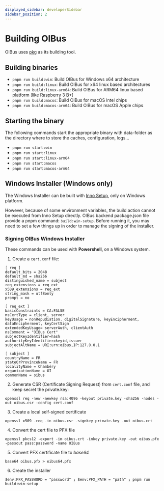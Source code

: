 ```yaml
---
displayed_sidebar: developerSidebar
sidebar_position: 2
---
```


# Building OIBus

OIBus uses [pkg](https://github.com/vercel/pkg) as its building tool.

## Building binaries

- `pnpm run build:win`: Build OIBus for Windows x64 architecture
- `pnpm run build:linux`: Build OIBus for x64 linux based architectures
- `pnpm run build:linux-arm64`: Build OIBus for ARM64 linux based platform (like Raspberry 3 B+)
- `pnpm run build:macos`: Build OIBus for macOS Intel chips
- `pnpm run build:macos-arm64`:  Build OIBus for macOS Apple chips

## Starting the binary

The following commands start the appropriate binary with data-folder as the directory where to store the caches,
configuration, logs...

- `pnpm run start:win`
- `pnpm run start:linux`
- `pnpm run start:linux-arm64`
- `pnpm run start:macos`
- `pnpm run start:macos-arm64`

## Windows Installer (Windows only)

The Windows Installer can be built with [Inno Setup](https://jrsoftware.org/isinfo.php), only on Windows platform.

However, because of some environment variables, the build action cannot be executed from Inno Setup directly. OIBus
backend
package.json file provide a pnpm command: `build:win-setup`. Before running it, you may need to set a few things up in
order
to manage the signing of the installer.

### Signing OIBus Windows Installer

These commands can be used with **Powershell**, on a Windows system.

1. Create a `cert.conf` file:

```
[ req ]
default_bits = 2048
default_md = sha256
distinguished_name = subject
req_extensions = req_ext
x509_extensions = req_ext
string_mask = utf8only
prompt = no

[ req_ext ]
basicConstraints = CA:FALSE
nsCertType = client, server
keyUsage = nonRepudiation, digitalSignature, keyEncipherment, dataEncipherment, keyCertSign
extendedKeyUsage= serverAuth, clientAuth
nsComment = "OIBus Cert"
subjectKeyIdentifier=hash
authorityKeyIdentifier=keyid,issuer
subjectAltName = URI:urn:oibus,IP:127.0.0.1

[ subject ]
countryName = FR
stateOrProvinceName = FR
localityName = Chambéry
organizationName = OI
commonName = oibus
```

2. Generate CSR (Certificate Signing Request) from `cert.conf` file, and keep secret the private.key:

```
openssl req -new -newkey rsa:4096 -keyout private.key -sha256 -nodes -out oibus.csr -config cert.conf
```

3. Create a local self-signed certificate

```
openssl x509 -req -in oibus.csr -signkey private.key -out oibus.crt
```

4. Convert the cert file to PFX file

```
openssl pkcs12 -export -in oibus.crt -inkey private.key -out oibus.pfx -passout pass:password -name OIBus
```

5. Convert PFX certificate file to _base64_

```
base64 oibus.pfx > oibus64.pfx
```

6. Create the installer

```
$env:PFX_PASSWORD = "password" ; $env:PFX_PATH = "path" ; pnpm run build:win-setup
```
